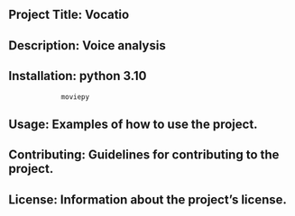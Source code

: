 ## Project Title: Vocatio



## Description: Voice analysis

## Installation: python 3.10
                 moviepy 





## Usage: Examples of how to use the project.

## Contributing: Guidelines for contributing to the project.

## License: Information about the project’s license.